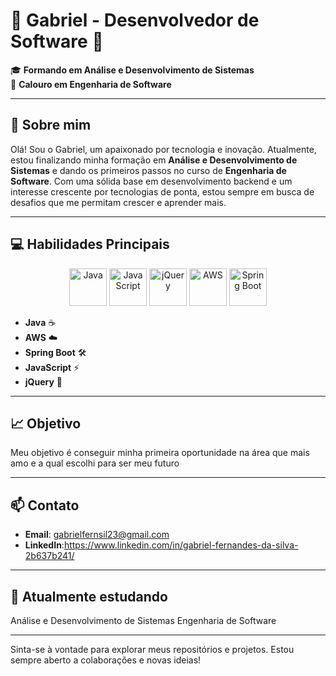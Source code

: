 # 🌟 Gabriel - Desenvolvedor de Software 🌟

🎓 **Formando em Análise e Desenvolvimento de Sistemas**  
📘 **Calouro em Engenharia de Software**

---

## 🚀 Sobre mim

Olá! Sou o Gabriel, um apaixonado por tecnologia e inovação. Atualmente, estou finalizando minha formação em **Análise e Desenvolvimento de Sistemas** e dando os primeiros passos no curso de **Engenharia de Software**. Com uma sólida base em desenvolvimento backend e um interesse crescente por tecnologias de ponta, estou sempre em busca de desafios que me permitam crescer e aprender mais.

---

## 💻 Habilidades Principais

<p align="center">
  <img src="https://cdn.jsdelivr.net/gh/devicons/devicon/icons/java/java-original.svg" alt="Java" width="60" height="60"/> 
  <img src="https://cdn.jsdelivr.net/gh/devicons/devicon/icons/javascript/javascript-original.svg" alt="JavaScript" width="60" height="60"/> 
  <img src="https://cdn.jsdelivr.net/gh/devicons/devicon/icons/jquery/jquery-original.svg" alt="jQuery" width="60" height="60"/> 
  <img src="https://cdn.jsdelivr.net/gh/devicons/devicon/icons/amazonwebservices/amazonwebservices-original.svg" alt="AWS" width="60" height="60"/> 
  <img src="https://cdn.jsdelivr.net/gh/devicons/devicon/icons/spring/spring-original.svg" alt="Spring Boot" width="60" height="60"/>
</p>

- **Java** ☕️
- **AWS** ☁️
- **Spring Boot** 🛠️
- **JavaScript** ⚡
- **jQuery** 🧩

---

## 📈 Objetivo

Meu objetivo é conseguir minha primeira oportunidade na área que mais amo e a qual escolhi para ser meu futuro

---

## 📫 Contato

- **Email**: gabrielfernsil23@gmail.com
- **LinkedIn**:https://www.linkedin.com/in/gabriel-fernandes-da-silva-2b637b241/

---

## 🌱 Atualmente estudando

Análise e Desenvolvimento de Sistemas
Engenharia de Software

---

Sinta-se à vontade para explorar meus repositórios e projetos. Estou sempre aberto a colaborações e novas ideias!
